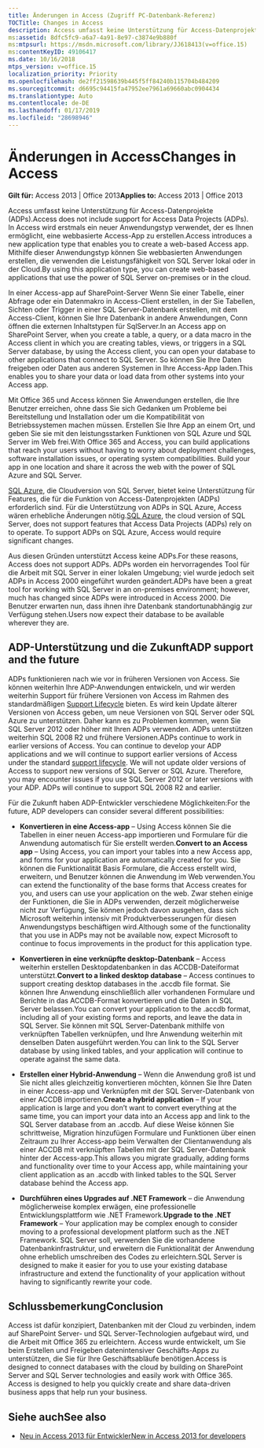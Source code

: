 ```yaml
---
title: Änderungen in Access (Zugriff PC-Datenbank-Referenz)
TOCTitle: Changes in Access
description: Access umfasst keine Unterstützung für Access-Datenprojekte (ADPs). In Access wird erstmals ein neuer Anwendungstyp verwendet, der es Ihnen ermöglicht, eine webbasierte Access-App zu erstellen.
ms:assetid: 8dfc5fc9-a6a7-4a91-8e97-c3874e9b880f
ms:mtpsurl: https://msdn.microsoft.com/library/JJ618413(v=office.15)
ms:contentKeyID: 49106417
ms.date: 10/16/2018
mtps_version: v=office.15
localization_priority: Priority
ms.openlocfilehash: de2ff21598639b445f5ff84240b115704b484209
ms.sourcegitcommit: d6695c94415fa47952ee7961a69660abc0904434
ms.translationtype: Auto
ms.contentlocale: de-DE
ms.lasthandoff: 01/17/2019
ms.locfileid: "28698946"
---
```

# <a name="changes-in-access"></a><span data-ttu-id="2f660-104">Änderungen in Access</span><span class="sxs-lookup"><span data-stu-id="2f660-104">Changes in Access</span></span>

<span data-ttu-id="2f660-105">**Gilt für:** Access 2013 | Office 2013</span><span class="sxs-lookup"><span data-stu-id="2f660-105">**Applies to:** Access 2013 | Office 2013</span></span>

<span data-ttu-id="2f660-106">Access umfasst keine Unterstützung für Access-Datenprojekte (ADPs).</span><span class="sxs-lookup"><span data-stu-id="2f660-106">Access does not include support for Access Data Projects (ADPs).</span></span> <span data-ttu-id="2f660-107">In Access wird erstmals ein neuer Anwendungstyp verwendet, der es Ihnen ermöglicht, eine webbasierte Access-App zu erstellen.</span><span class="sxs-lookup"><span data-stu-id="2f660-107">Access introduces a new application type that enables you to create a web-based Access app.</span></span> <span data-ttu-id="2f660-108">Mithilfe dieser Anwendungstyp können Sie webbasierten Anwendungen erstellen, die verwenden die Leistungsfähigkeit von SQL Server lokal oder in der Cloud.</span><span class="sxs-lookup"><span data-stu-id="2f660-108">By using this application type, you can create web-based applications that use the power of SQL Server on-premises or in the cloud.</span></span>

<span data-ttu-id="2f660-109">In einer Access-app auf SharePoint-Server Wenn Sie einer Tabelle, einer Abfrage oder ein Datenmakro in Access-Client erstellen, in der Sie Tabellen, Sichten oder Trigger in einer SQL Server-Datenbank erstellen, mit dem Access-Client, können Sie Ihre Datenbank in andere Anwendungen, Conn öffnen die externen Inhaltstypen für SqlServer.</span><span class="sxs-lookup"><span data-stu-id="2f660-109">In an Access app on SharePoint Server, when you create a table, a query, or a data macro in the Access client in which you are creating tables, views, or triggers in a SQL Server database, by using the Access client, you can open your database to other applications that connect to SQL Server.</span></span> <span data-ttu-id="2f660-110">So können Sie Ihre Daten freigeben oder Daten aus anderen Systemen in Ihre Access-App laden.</span><span class="sxs-lookup"><span data-stu-id="2f660-110">This enables you to share your data or load data from other systems into your Access app.</span></span>

<span data-ttu-id="2f660-p104">Mit Office 365 und Access können Sie Anwendungen erstellen, die Ihre Benutzer erreichen, ohne dass Sie sich Gedanken um Probleme bei Bereitstellung und Installation oder um die Kompatibilität von Betriebssystemen machen müssen. Erstellen Sie Ihre App an einem Ort, und geben Sie sie mit den leistungsstarken Funktionen von SQL Azure und SQL Server im Web frei.</span><span class="sxs-lookup"><span data-stu-id="2f660-p104">With Office 365 and Access, you can build applications that reach your users without having to worry about deployment challenges, software installation issues, or operating system compatibilities. Build your app in one location and share it across the web with the power of SQL Azure and SQL Server.</span></span>

<span data-ttu-id="2f660-p105">[SQL Azure](https://docs.microsoft.com/azure/sql-database/sql-database-technical-overview), die Cloudversion von SQL Server, bietet keine Unterstützung für Features, die für die Funktion von Access-Datenprojekten (ADPs) erforderlich sind. Für die Unterstützung von ADPs in SQL Azure, Access wären erhebliche Änderungen nötig.</span><span class="sxs-lookup"><span data-stu-id="2f660-p105">[SQL Azure](https://docs.microsoft.com/azure/sql-database/sql-database-technical-overview), the cloud version of SQL Server, does not support features that Access Data Projects (ADPs) rely on to operate. To support ADPs on SQL Azure, Access would require significant changes.</span></span>

<span data-ttu-id="2f660-115">Aus diesen Gründen unterstützt Access keine ADPs.</span><span class="sxs-lookup"><span data-stu-id="2f660-115">For these reasons, Access does not support ADPs.</span></span> <span data-ttu-id="2f660-116">ADPs worden ein hervorragendes Tool für die Arbeit mit SQL Server in einer lokalen Umgebung; viel wurde jedoch seit ADPs in Access 2000 eingeführt wurden geändert.</span><span class="sxs-lookup"><span data-stu-id="2f660-116">ADPs have been a great tool for working with SQL Server in an on-premises environment; however, much has changed since ADPs were introduced in Access 2000.</span></span> <span data-ttu-id="2f660-117">Die Benutzer erwarten nun, dass ihnen ihre Datenbank standortunabhängig zur Verfügung stehen.</span><span class="sxs-lookup"><span data-stu-id="2f660-117">Users now expect their database to be available wherever they are.</span></span>

## <a name="adp-support-and-the-future"></a><span data-ttu-id="2f660-118">ADP-Unterstützung und die Zukunft</span><span class="sxs-lookup"><span data-stu-id="2f660-118">ADP support and the future</span></span>

<span data-ttu-id="2f660-p107">ADPs funktionieren nach wie vor in früheren Versionen von Access. Sie können weiterhin Ihre ADP-Anwendungen entwickeln, und wir werden weiterhin Support für frühere Versionen von Access im Rahmen des standardmäßigen [Support Lifecycle](https://support.microsoft.com/lifecycle/search) bieten. Es wird kein Update älterer Versionen von Access geben, um neue Versionen von SQL Server oder SQL Azure zu unterstützen. Daher kann es zu Problemen kommen, wenn Sie SQL Server 2012 oder höher mit Ihren ADPs verwenden. ADPs unterstützen weiterhin SQL 2008 R2 und frühere Versionen.</span><span class="sxs-lookup"><span data-stu-id="2f660-p107">ADPs continue to work in earlier versions of Access. You can continue to develop your ADP applications and we will continue to support earlier versions of Access under the standard [support lifecycle](https://support.microsoft.com/lifecycle/search). We will not update older versions of Access to support new versions of SQL Server or SQL Azure. Therefore, you may encounter issues if you use SQL Server 2012 or later versions with your ADP. ADPs will continue to support SQL 2008 R2 and earlier.</span></span>

<span data-ttu-id="2f660-124">Für die Zukunft haben ADP-Entwickler verschiedene Möglichkeiten:</span><span class="sxs-lookup"><span data-stu-id="2f660-124">For the future, ADP developers can consider several different possibilities:</span></span>

- <span data-ttu-id="2f660-125">**Konvertieren in eine Access-app** – Using Access können Sie die Tabellen in einer neuen Access-app importieren und Formulare für die Anwendung automatisch für Sie erstellt werden.</span><span class="sxs-lookup"><span data-stu-id="2f660-125">**Convert to an Access app** – Using Access, you can import your tables into a new Access app, and forms for your application are automatically created for you.</span></span> <span data-ttu-id="2f660-126">Sie können die Funktionalität Basis Formulare, die Access erstellt wird, erweitern, und Benutzer können die Anwendung im Web verwenden.</span><span class="sxs-lookup"><span data-stu-id="2f660-126">You can extend the functionality of the base forms that Access creates for you, and users can use your application on the web.</span></span> <span data-ttu-id="2f660-127">Zwar stehen einige der Funktionen, die Sie in ADPs verwenden, derzeit möglicherweise nicht zur Verfügung, Sie können jedoch davon ausgehen, dass sich Microsoft weiterhin intensiv mit Produktverbesserungen für diesen Anwendungstyps beschäftigen wird.</span><span class="sxs-lookup"><span data-stu-id="2f660-127">Although some of the functionality that you use in ADPs may not be available now, expect Microsoft to continue to focus improvements in the product for this application type.</span></span>

- <span data-ttu-id="2f660-128">**Konvertieren in eine verknüpfte desktop-Datenbank** – Access weiterhin erstellen Desktopdatenbanken in das ACCDB-Dateiformat unterstützt.</span><span class="sxs-lookup"><span data-stu-id="2f660-128">**Convert to a linked desktop database** – Access continues to support creating desktop databases in the .accdb file format.</span></span> <span data-ttu-id="2f660-129">Sie können Ihre Anwendung einschließlich aller vorhandenen Formulare und Berichte in das ACCDB-Format konvertieren und die Daten in SQL Server belassen.</span><span class="sxs-lookup"><span data-stu-id="2f660-129">You can convert your application to the .accdb format, including all of your existing forms and reports, and leave the data in SQL Server.</span></span> <span data-ttu-id="2f660-130">Sie können mit SQL Server-Datenbank mithilfe von verknüpften Tabellen verknüpfen, und Ihre Anwendung weiterhin mit denselben Daten ausgeführt werden.</span><span class="sxs-lookup"><span data-stu-id="2f660-130">You can link to the SQL Server database by using linked tables, and your application will continue to operate against the same data.</span></span>

- <span data-ttu-id="2f660-131">**Erstellen einer Hybrid-Anwendung** – Wenn die Anwendung groß ist und Sie nicht alles gleichzeitig konvertieren möchten, können Sie Ihre Daten in einer Access-app und Verknüpfen mit der SQL Server-Datenbank von einer ACCDB importieren.</span><span class="sxs-lookup"><span data-stu-id="2f660-131">**Create a hybrid application** – If your application is large and you don’t want to convert everything at the same time, you can import your data into an Access app and link to the SQL Server database from an .accdb.</span></span> <span data-ttu-id="2f660-132">Auf diese Weise können Sie schrittweise, Migration hinzufügen Formulare und Funktionen über einen Zeitraum zu Ihrer Access-app beim Verwalten der Clientanwendung als einer ACCDB mit verknüpften Tabellen mit der SQL Server-Datenbank hinter der Access-app.</span><span class="sxs-lookup"><span data-stu-id="2f660-132">This allows you migrate gradually, adding forms and functionality over time to your Access app, while maintaining your client application as an .accdb with linked tables to the SQL Server database behind the Access app.</span></span>

- <span data-ttu-id="2f660-133">**Durchführen eines Upgrades auf .NET Framework** – die Anwendung möglicherweise komplex erwägen, eine professionelle Entwicklungsplattform wie .NET Framework.</span><span class="sxs-lookup"><span data-stu-id="2f660-133">**Upgrade to the .NET Framework** – Your application may be complex enough to consider moving to a professional development platform such as the .NET Framework.</span></span> <span data-ttu-id="2f660-134">SQL Server soll, verwenden Sie die vorhandene Datenbankinfrastruktur, und erweitern die Funktionalität der Anwendung ohne erheblich umschreiben des Codes zu erleichtern.</span><span class="sxs-lookup"><span data-stu-id="2f660-134">SQL Server is designed to make it easier for you to use your existing database infrastructure and extend the functionality of your application without having to significantly rewrite your code.</span></span>

## <a name="conclusion"></a><span data-ttu-id="2f660-135">Schlussbemerkung</span><span class="sxs-lookup"><span data-stu-id="2f660-135">Conclusion</span></span>

<span data-ttu-id="2f660-p112">Access ist dafür konzipiert, Datenbanken mit der Cloud zu verbinden, indem auf SharePoint Server- und SQL Server-Technologien aufgebaut wird, und die Arbeit mit Office 365 zu erleichtern. Access wurde entwickelt, um Sie beim Erstellen und Freigeben datenintensiver Geschäfts-Apps zu unterstützen, die Sie für Ihre Geschäftsabläufe benötigen.</span><span class="sxs-lookup"><span data-stu-id="2f660-p112">Access is designed to connect databases with the cloud by building on SharePoint Server and SQL Server technologies and easily work with Office 365. Access is designed to help you quickly create and share data-driven business apps that help run your business.</span></span>

## <a name="see-also"></a><span data-ttu-id="2f660-138">Siehe auch</span><span class="sxs-lookup"><span data-stu-id="2f660-138">See also</span></span>

- [<span data-ttu-id="2f660-139">Neu in Access 2013 für Entwickler</span><span class="sxs-lookup"><span data-stu-id="2f660-139">New in Access 2013 for developers</span></span>](https://docs.microsoft.com/office/vba/access/concepts/miscellaneous/new-in-access-for-developers)


